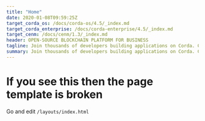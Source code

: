 ```yaml
---
title: "Home"
date: 2020-01-08T09:59:25Z
target_corda_os: /docs/corda-os/4.5/_index.md
target_corda_enterprise: /docs/corda-enterprise/4.5/_index.md
target_cenm: /docs/cenm/1.3/_index.md
header: OPEN-SOURCE BLOCKCHAIN PLATFORM FOR BUSINESS
tagline: Join thousands of developers building applications on Corda. Corda enables businesses to transact directly and in strict privacy using smart contracts, reducing transaction and record-keeping costs and streamlining business operations.
summary: Join thousands of developers building applications on Corda. Corda enables businesses to transact directly and in strict privacy using smart contracts, reducing transaction and record-keeping costs and streamlining business operations.
---
```


# If you see this then the page template is broken

Go and edit `/layouts/index.html`
